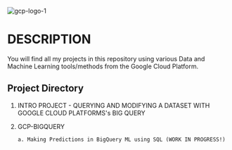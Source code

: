 ![gcp-logo-1](https://github.com/deepakm925/Google-CLoud-Platform/blob/main/Querying-and-Modifying-data-with-GCP-BigQuery/resources/GCP-logo%20-%20Copy.jpg)

# DESCRIPTION
You will find all my projects in this repository using various Data and Machine Learning tools/methods from the Google Cloud Platform. 


## Project Directory

1. INTRO PROJECT - QUERYING AND MODIFYING A DATASET WITH GOOGLE CLOUD PLATFORMS's BIG QUERY

2. GCP-BIGQUERY
   
       a. Making Predictions in BigQuery ML using SQL (WORK IN PROGRESS!)
   

